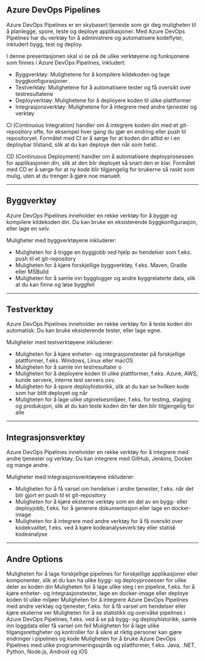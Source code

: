 ## Azure DevOps Pipelines

Azure DevOps Pipelines er en skybasert tjeneste som gir deg muligheten til å planlegge, spore, teste og deploye applikasjoner. Med Azure DevOps Pipelines har du verktøy for å administrere og automatisere kodeflyter, inkludert bygg, test og deploy.

I denne presentasjonen skal vi se på de ulike verktøyene og funksjonene som finnes i Azure DevOps Pipelines, inkludert:

- Byggverktøy: Mulighetene for å kompilere kildekoden og lage byggkonfigurasjoner
- Testverktøy: Mulighetene for å automatisere tester og få oversikt over testresultatene
- Deployverktøy: Mulighetene for å deployere koden til ulike plattformer
- Integrasjonsverktøy: Mulighetene for å integrere med andre tjenester og verktøy

CI (Continuous Integration) handler om å integrere koden din med et git-repository ofte, for eksempel hver gang du gjør en endring eller push til repositoryet. Formålet med CI er å sørge for at koden din alltid er i en deploybar tilstand, slik at du kan deploye den når som helst.

CD (Continuous Deployment) handler om å automatisere deployprosessen for applikasjonen din, slik at den blir deployet så snart den er klar. Formålet med CD er å sørge for at ny kode blir tilgjengelig for brukerne så raskt som mulig, uten at du trenger å gjøre noe manuelt.

---

## Byggverktøy

Azure DevOps Pipelines inneholder en rekke verktøy for å bygge og kompilere kildekoden din. Du kan bruke en eksisterende byggkonfigurasjon, eller lage en selv.

Muligheter med byggverktøyene inkluderer:

- Muligheten for å trigge en byggjobb ved hjelp av hendelser som f.eks. push til et git-repository
- Muligheten for å kjøre forskjellige byggverktøy, f.eks. Maven, Gradle eller MSBuild
- Muligheten for å samle inn bygglogger og andre byggrelaterte data, slik at du kan finne og løse byggfeil

---

## Testverktøy

Azure DevOps Pipelines inneholder en rekke verktøy for å teste koden din automatisk. Du kan bruke eksisterende tester, eller lage egne.

Muligheter med testverktøyene inkluderer:

- Muligheten for å kjøre enheter- og integrasjonstester på forskjellige plattformer, f.eks. Windows, Linux eller macOS
- Muligheten for å samle inn testresultater o
- Muligheten for å deployere koden til ulike plattformer, f.eks. Azure, AWS, kunde servere, interne test servers osv.
- Muligheten for å spore deployhistorikk, slik at du kan se hvilken kode som har blitt deployet og når
- Muligheten for å lage ulike utgivelsesmiljøer, f.eks. for testing, staging og produksjon, slik at du kan teste koden din før den blir tilgjengelig for alle

---

## Integrasjonsverktøy

Azure DevOps Pipelines inneholder en rekke verktøy for å integrere med andre tjenester og verktøy. Du kan integrere med GitHub, Jenkins, Docker og mange andre.

Muligheter med integrasjonsverktøyene inkluderer:

- Muligheten for å få varsel om hendelser i andre tjenester, f.eks. når det blir gjort en push til et git-repository
- Muligheten for å kjøre eksterne verktøy som en del av en bygg- eller deployjobb, f.eks. for å generere dokumentasjon eller lage en docker-image
- Muligheten for å integrere med andre verktøy for å få oversikt over kodekvalitet, f.eks. ved å kjøre kodeanalyseverk:tøy eller statisk kodeanalyse

---

## Andre Options
Muligheten for å lage forskjellige pipelines for forskjellige applikasjoner eller komponenter, slik at du kan ha ulike bygg- og deployprosesser for ulike deler av koden din
Muligheten for å lage ulike steg i en pipeline, f.eks. for å kjøre enheter- og integrasjonstester, lage en docker-image eller deploye koden til ulike miljøer
Muligheten for å integrere Azure DevOps Pipelines med andre verktøy og tjenester, f.eks. for å få varsel om hendelser eller kjøre eksterne ver
Muligheten for å se statistikk og overvåke pipelines i Azure DevOps Pipelines, f.eks. ved å se på bygg- og deployhistorikk, samle inn loggdata eller få varsel om feil
Muligheten for å lage ulike tilgangsrettigheter og kontroller for å sikre at riktig personer kan gjøre endringer i pipelines og kode
Muligheten for å bruke Azure DevOps Pipelines med ulike programmeringsspråk og plattformer, f.eks. Java, .NET, Python, Node.js, Android og iOS
